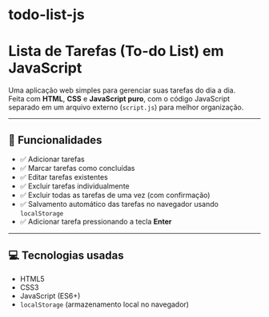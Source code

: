 # todo-list-js


# Lista de Tarefas (To-do List) em JavaScript

Uma aplicação web simples para gerenciar suas tarefas do dia a dia.  
Feita com **HTML**, **CSS** e **JavaScript puro**, com o código JavaScript separado em um arquivo externo (`script.js`) para melhor organização.

---

## 🧩 Funcionalidades

- ✅ Adicionar tarefas
- ✅ Marcar tarefas como concluídas
- ✅ Editar tarefas existentes
- ✅ Excluir tarefas individualmente
- ✅ Excluir todas as tarefas de uma vez (com confirmação)
- ✅ Salvamento automático das tarefas no navegador usando `localStorage`
- ✅ Adicionar tarefa pressionando a tecla **Enter**

---

## 💻 Tecnologias usadas

- HTML5
- CSS3
- JavaScript (ES6+)
- `localStorage` (armazenamento local no navegador)

